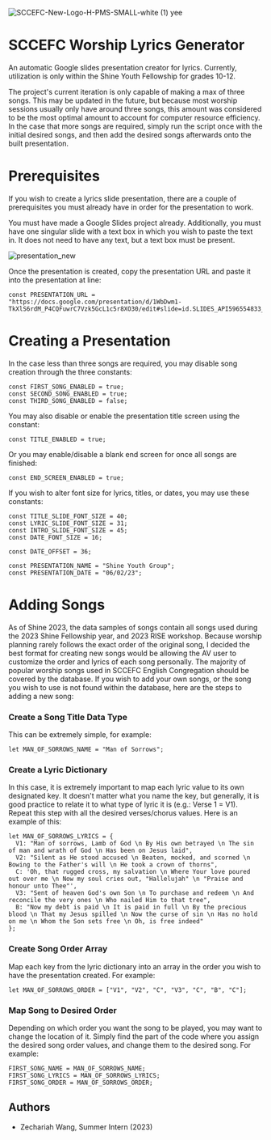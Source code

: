 
![SCCEFC-New-Logo-H-PMS-SMALL-white (1) yee](https://github.com/ZechariahWang/SCCEFC_Visual_Generator/assets/97078224/9955cec1-91b6-407f-9f42-271cea67314c)

# SCCEFC Worship Lyrics Generator 

An automatic Google slides presentation creator for lyrics. Currently, utilization is only within the Shine Youth Fellowship for grades 10-12. 

The project's current iteration is only capable of making a max of three songs. This may be updated in the future, but because most worship sessions usually only have around three songs, this amount was considered to be the most optimal amount to account for computer resource efficiency. In the case that more songs are required, simply run the script once with the initial desired songs, and then add the desired songs afterwards onto the built presentation.


# Prerequisites 

If you wish to create a lyrics slide presentation, there are a couple of prerequisites you must already have in order for the presentation to work.

You must have made a Google Slides project already. Additionally, you must have one singular slide with a text box in which you wish to paste the text in. It does not need to have any text, but a text box must be present.


![presentation_new](https://github.com/ZechariahWang/SCCEFC_Visual_Generator/assets/97078224/106fb041-1c44-43c6-a15c-f4cad7e123c9)

Once the presentation is created, copy the presentation URL and paste it into the presentation at line: 

``` 
const PRESENTATION_URL = "https://docs.google.com/presentation/d/1WbDwm1-TkXlS6rdM_P4CQFuwrC7Vzk5GcL1c5r8XO30/edit#slide=id.SLIDES_API596554833_30";
```

# Creating a Presentation

In the case less than three songs are required, you may disable song creation through the three constants:

```
const FIRST_SONG_ENABLED = true;
const SECOND_SONG_ENABLED = true;
const THIRD_SONG_ENABLED = false;
```

You may also disable or enable the presentation title screen using the constant:

```
const TITLE_ENABLED = true;
```

Or you may enable/disable a blank end screen for once all songs are finished: 

``` 
const END_SCREEN_ENABLED = true;
```

If you wish to alter font size for lyrics, titles, or dates, you may use these constants: 

```
const TITLE_SLIDE_FONT_SIZE = 40;
const LYRIC_SLIDE_FONT_SIZE = 31;
const INTRO_SLIDE_FONT_SIZE = 45;
const DATE_FONT_SIZE = 16;

const DATE_OFFSET = 36;

const PRESENTATION_NAME = "Shine Youth Group";
const PRESENTATION_DATE = "06/02/23";
```

# Adding Songs 

As of Shine 2023, the data samples of songs contain all songs used during the 2023 Shine Fellowship year, and 2023 RISE workshop. Because worship planning rarely follows the exact order of the original song, I decided the best format for creating new songs would be allowing the AV user to customize the order and lyrics of each song personally. The majority of popular worship songs used in SCCEFC English Congregation should be covered by the database. If you wish to add your own songs, or the song you wish to use is not found within the database, here are the steps to adding a new song:

### Create a Song Title Data Type

This can be extremely simple, for example:
```
let MAN_OF_SORROWS_NAME = "Man of Sorrows";
```

### Create a Lyric Dictionary

In this case, it is extremely important to map each lyric value to its own designated key. It doesn't matter what you name the key, but generally, it is good practice to relate it to what type of lyric it is (e.g.: Verse 1 = V1). Repeat this step with all the desired verses/chorus values. Here is an example of this:

```
let MAN_OF_SORROWS_LYRICS = {
  V1: "Man of sorrows, Lamb of God \n By His own betrayed \n The sin of man and wrath of God \n Has been on Jesus laid",
  V2: "Silent as He stood accused \n Beaten, mocked, and scorned \n Bowing to the Father's will \n He took a crown of thorns",
  C: 'Oh, that rugged cross, my salvation \n Where Your love poured out over me \n Now my soul cries out, "Hallelujah" \n "Praise and honour unto Thee"',
  V3: "Sent of heaven God's own Son \n To purchase and redeem \n And reconcile the very ones \n Who nailed Him to that tree",
  B: "Now my debt is paid \n It is paid in full \n By the precious blood \n That my Jesus spilled \n Now the curse of sin \n Has no hold on me \n Whom the Son sets free \n Oh, is free indeed"
};
```

### Create Song Order Array

Map each key from the lyric dictionary into an array in the order you wish to have the presentation created. For example:

```
let MAN_OF_SORROWS_ORDER = ["V1", "V2", "C", "V3", "C", "B", "C"];
```

### Map Song to Desired Order

Depending on which order you want the song to be played, you may want to change the location of it. Simply find the part of the code where you assign the desired song order values, and change them to the desired song. For example:

```
FIRST_SONG_NAME = MAN_OF_SORROWS_NAME;
FIRST_SONG_LYRICS = MAN_OF_SORROWS_LYRICS;
FIRST_SONG_ORDER = MAN_OF_SORROWS_ORDER;
```

## Authors

- Zechariah Wang, Summer Intern (2023)


